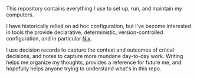 This repository contains everything I use to set up, run, and maintain my computers.

I have historically relied on ad hoc configuration,
but I've become interested in tools the provide declarative, deterministic, version-controlled configuration,
and in particular [Nix](https://nixos.org/).

I use decision records to capture the context and outcomes of critcal decisions,
and notes to capture more mundane day-to-day work.
Writing helps me organize my thoughts, provides a reference for future me,
and hopefully helps anyone trying to understand what's in this repo.

